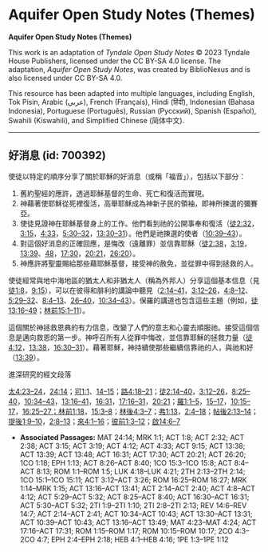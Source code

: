 # Aquifer Open Study Notes (Themes)

**Aquifer Open Study Notes (Themes)**

This work is an adaptation of *Tyndale Open Study Notes* © 2023 Tyndale House Publishers, licensed under the CC BY\-SA 4\.0 license. The adaptation, *Aquifer Open Study Notes*, was created by BiblioNexus and is also licensed under CC BY\-SA 4\.0\.

This resource has been adapted into multiple languages, including English, Tok Pisin, Arabic (عربي), French (Français), Hindi (हिंदी), Indonesian (Bahasa Indonesia), Portuguese (Português), Russian (Русский), Spanish (Español), Swahili (Kiswahili), and Simplified Chinese (简体中文).



--------------------------------

## 好消息 (id: 700392)

使徒以特定的順序分享了關於耶穌的好消息（或稱「福音」），包括以下部分：

1. 舊約聖經的應許，透過耶穌基督的生命、死亡和復活而實現。
2. 神藉著使耶穌從死裡復活，高舉耶穌成為神新子民的領袖，即神所揀選的彌賽亞。
3. 使徒見證神在耶穌基督身上的工作。他們看到祂的公開事奉和復活（[徒2:32](https://ref.ly/Acts2:32)，[3:15](https://ref.ly/Acts3:15)，[4:33](https://ref.ly/Acts4:33)，[5:30–32](https://ref.ly/Acts5:30-Acts5:32)，[13:30–31](https://ref.ly/Acts13:30-Acts13:31)）。他們是祂揀選的使者（[10:39–43](https://ref.ly/Acts10:39-Acts10:43)）。
4. 對這個好消息的正確回應，是悔改（遠離罪）並信靠耶穌（[徒2:38](https://ref.ly/Acts2:38)，[3:19](https://ref.ly/Acts3:19)，[13:39](https://ref.ly/Acts13:39)、[48](https://ref.ly/Acts13:48)，[17:30](https://ref.ly/Acts17:30)，[20:21](https://ref.ly/Acts20:21)，[26:20](https://ref.ly/Acts26:20)）。
5. 神應許將聖靈賜給那些藉耶穌基督，接受神的赦免，並從罪中得到拯救的人。

使徒經常與地中海地區的猶太人和非猶太人（稱為外邦人）分享這個基本信息（見[徒1:8](https://ref.ly/Acts1:8)，[9:15](https://ref.ly/Acts9:15)），可以在彼得和腓利的講論中聽見（[2:14–41](https://ref.ly/Acts2:14-Acts2:41)，[3:12–26](https://ref.ly/Acts3:12-Acts3:26)，[4:8–12](https://ref.ly/Acts4:8-Acts4:12)、[5:29–32](https://ref.ly/Acts5:29-Acts5:32)、[8:4–13](https://ref.ly/Acts8:4-Acts8:13)、[26–40](https://ref.ly/Acts8:26-Acts8:40)，[10:34–43](https://ref.ly/Acts10:34-Acts10:43)）。保羅的講道也包含這些主題（例如，[徒13:16–49](https://ref.ly/Acts13:16-Acts13:49)；[林前15:1–11](https://ref.ly/1Cor15:1-1Cor15:11)）。

這個關於神拯救恩典的有力信息，改變了人們的意志和心靈去順服祂。接受這個信息是邁向救恩的第一步。神呼召所有人從罪中悔改，並信靠耶穌的拯救力量（[徒4:12](https://ref.ly/Acts4:12)，[13:38](https://ref.ly/Acts13:38)，[16:30–31](https://ref.ly/Acts16:30-Acts16:31)）。藉著耶穌，神持續使那些繼續信靠祂的人，與祂和好（[13:39](https://ref.ly/Acts13:39)）。

進深研究的經文段落

[太4:23–24](https://ref.ly/Matt4:23-Matt4:24)，[24:14](https://ref.ly/Matt24:14)；[可1:1](https://ref.ly/Mark1:1)、[14–15](https://ref.ly/Mark1:14-Mark1:15)；[路4:18–21](https://ref.ly/Luke4:18-Luke4:21)；[徒2:14–40](https://ref.ly/Acts2:14-Acts2:40)，[3:12–26](https://ref.ly/Acts3:12-Acts3:26)，[8:25–40](https://ref.ly/Acts8:25-Acts8:40)，[10:34–43](https://ref.ly/Acts10:34-Acts10:43)，[13:16–41](https://ref.ly/Acts13:16-Acts13:41)，[16:31](https://ref.ly/Acts16:31)，[17:16–31](https://ref.ly/Acts17:16-Acts17:31)，[20:21](https://ref.ly/Acts20:21)；[羅1:1–5](https://ref.ly/Rom1:1-Rom1:5)，[15–17](https://ref.ly/Rom1:15-Rom1:17)，[10:15–17](https://ref.ly/Rom10:15-Rom10:17)，[16:25–27；](https://ref.ly/Rom16:25-Rom16:27)[林前1:18](https://ref.ly/1Cor1:18)，[15:3–8](https://ref.ly/1Cor15:3-1Cor15:8)；[林後4:3–7](https://ref.ly/2Cor4:3-2Cor4:7)；[弗1:13](https://ref.ly/Eph1:13)，[2:4–18](https://ref.ly/Eph2:4-Eph2:18)；[帖後2:13–14](https://ref.ly/2Thess2:13-2Thess2:14)；[提後1:9–10](https://ref.ly/2Tim1:9-2Tim1:10)，[2:8–13](https://ref.ly/2Tim2:8-2Tim2:13)；[來4:1–16](https://ref.ly/Heb4:1-Heb4:16)；[彼前1:3–12](https://ref.ly/1Pet1:3-1Pet1:12)；[啟14:6–7](https://ref.ly/Rev14:6-Rev14:7)

* **Associated Passages:** MAT 24:14; MRK 1:1; ACT 1:8; ACT 2:32; ACT 2:38; ACT 3:15; ACT 3:19; ACT 4:12; ACT 4:33; ACT 9:15; ACT 13:38; ACT 13:39; ACT 13:48; ACT 16:31; ACT 17:30; ACT 20:21; ACT 26:20; 1CO 1:18; EPH 1:13; ACT 8:26–ACT 8:40; 1CO 15:3–1CO 15:8; ACT 8:4–ACT 8:13; ROM 1:1–ROM 1:5; LUK 4:18–LUK 4:21; 2TH 2:13–2TH 2:14; 1CO 15:1–1CO 15:11; ACT 3:12–ACT 3:26; ROM 16:25–ROM 16:27; MRK 1:14–MRK 1:15; ACT 13:16–ACT 13:41; ACT 2:14–ACT 2:40; ACT 4:8–ACT 4:12; ACT 5:29–ACT 5:32; ACT 8:25–ACT 8:40; ACT 16:30–ACT 16:31; ACT 5:30–ACT 5:32; 2TI 1:9–2TI 1:10; 2TI 2:8–2TI 2:13; REV 14:6–REV 14:7; ACT 2:14–ACT 2:41; ACT 10:34–ACT 10:43; ACT 13:30–ACT 13:31; ACT 10:39–ACT 10:43; ACT 13:16–ACT 13:49; MAT 4:23–MAT 4:24; ACT 17:16–ACT 17:31; ROM 1:15–ROM 1:17; ROM 10:15–ROM 10:17; 2CO 4:3–2CO 4:7; EPH 2:4–EPH 2:18; HEB 4:1–HEB 4:16; 1PE 1:3–1PE 1:12

